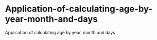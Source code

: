 # Application-of-calculating-age-by-year-month-and-days
Application of calculating age by year, month and days
